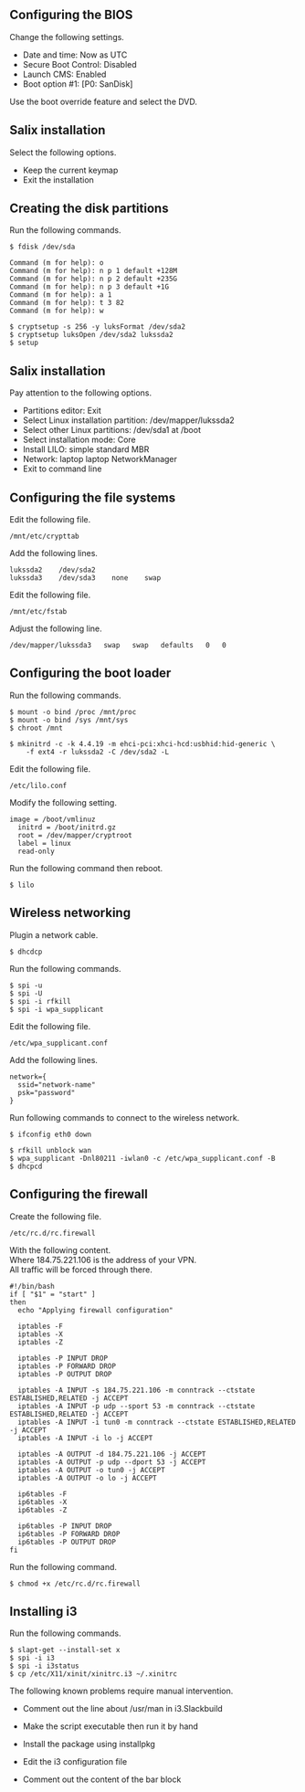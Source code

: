 Configuring the BIOS
--------------------
Change the following settings.

- Date and time: Now as UTC
- Secure Boot Control: Disabled
- Launch CMS: Enabled
- Boot option #1: [P0: SanDisk]

Use the boot override feature and select the DVD.

Salix installation
------------------
Select the following options.

- Keep the current keymap
- Exit the installation

Creating the disk partitions
----------------------------
Run the following commands.

    $ fdisk /dev/sda

    Command (m for help): o
    Command (m for help): n p 1 default +128M
    Command (m for help): n p 2 default +235G
    Command (m for help): n p 3 default +1G
    Command (m for help): a 1
    Command (m for help): t 3 82
    Command (m for help): w

    $ cryptsetup -s 256 -y luksFormat /dev/sda2
    $ cryptsetup luksOpen /dev/sda2 lukssda2
    $ setup

Salix installation
------------------
Pay attention to the following options.

- Partitions editor: Exit
- Select Linux installation partition: /dev/mapper/lukssda2
- Select other Linux partitions: /dev/sda1 at /boot
- Select installation mode: Core
- Install LILO: simple standard MBR
- Network: laptop laptop NetworkManager
- Exit to command line

Configuring the file systems
----------------------------
Edit the following file.

    /mnt/etc/crypttab

Add the following lines.

    lukssda2    /dev/sda2
    lukssda3    /dev/sda3    none    swap

Edit the following file.

    /mnt/etc/fstab

Adjust the following line.

    /dev/mapper/lukssda3   swap   swap   defaults   0   0

Configuring the boot loader
---------------------------
Run the following commands.

    $ mount -o bind /proc /mnt/proc
    $ mount -o bind /sys /mnt/sys
    $ chroot /mnt

    $ mkinitrd -c -k 4.4.19 -m ehci-pci:xhci-hcd:usbhid:hid-generic \
        -f ext4 -r lukssda2 -C /dev/sda2 -L

Edit the following file.

    /etc/lilo.conf

Modify the following setting.

    image = /boot/vmlinuz
      initrd = /boot/initrd.gz
      root = /dev/mapper/cryptroot
      label = linux
      read-only

Run the following command then reboot.

    $ lilo

Wireless networking
-------------------
Plugin a network cable.

    $ dhcdcp

Run the following commands.

    $ spi -u
    $ spi -U
    $ spi -i rfkill
    $ spi -i wpa_supplicant

Edit the following file.

    /etc/wpa_supplicant.conf

Add the following lines.

    network={
      ssid="network-name"
      psk="password"
    }

Run following commands to connect to the wireless network.

    $ ifconfig eth0 down

    $ rfkill unblock wan
    $ wpa_supplicant -Dnl80211 -iwlan0 -c /etc/wpa_supplicant.conf -B
    $ dhcpcd

Configuring the firewall
------------------------
Create the following file.

    /etc/rc.d/rc.firewall

With the following content.  
Where 184.75.221.106 is the address of your VPN.  
All traffic will be forced through there.

    #!/bin/bash
    if [ "$1" = "start" ]
    then
      echo "Applying firewall configuration"

      iptables -F
      iptables -X
      iptables -Z

      iptables -P INPUT DROP
      iptables -P FORWARD DROP
      iptables -P OUTPUT DROP

      iptables -A INPUT -s 184.75.221.106 -m conntrack --ctstate ESTABLISHED,RELATED -j ACCEPT
      iptables -A INPUT -p udp --sport 53 -m conntrack --ctstate ESTABLISHED,RELATED -j ACCEPT
      iptables -A INPUT -i tun0 -m conntrack --ctstate ESTABLISHED,RELATED -j ACCEPT
      iptables -A INPUT -i lo -j ACCEPT

      iptables -A OUTPUT -d 184.75.221.106 -j ACCEPT
      iptables -A OUTPUT -p udp --dport 53 -j ACCEPT
      iptables -A OUTPUT -o tun0 -j ACCEPT
      iptables -A OUTPUT -o lo -j ACCEPT

      ip6tables -F
      ip6tables -X
      ip6tables -Z

      ip6tables -P INPUT DROP
      ip6tables -P FORWARD DROP
      ip6tables -P OUTPUT DROP
    fi

Run the following command.

    $ chmod +x /etc/rc.d/rc.firewall

Installing i3
-------------
Run the following commands.

    $ slapt-get --install-set x
    $ spi -i i3
    $ spi -i i3status
    $ cp /etc/X11/xinit/xinitrc.i3 ~/.xinitrc

The following known problems require manual intervention.

- Comment out the line about /usr/man in i3.Slackbuild
- Make the script executable then run it by hand
- Install the package using installpkg

- Edit the i3 configuration file
- Comment out the content of the bar block
